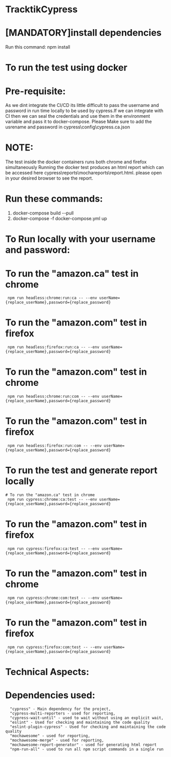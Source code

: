 # TracktikCypress

# [MANDATORY]install dependencies
Run this command: npm install

# To run the test using docker
  # Pre-requisite:
  As we dint integrate the CI/CD its little difficult to pass the username and password in run time locally to be used by cypress.If we can integrate with CI then we can seal the credentials and use them in the environment variable and pass it to docker-compose.
  Please Make sure to add the usrename and password in cypress\config\cypress.ca.json
  # NOTE:
   The test inside the docker containers runs both chrome and firefox simultaneously
   Running the docker test produces an html report which can be accessed here cypress\reports\mochareports\report.html. please open in your desired browser to see the report. 
  # Run these commands:
  1. docker-compose build --pull
  2. docker-compose -f docker-compose.yml up

# To Run locally with your username and password:
   # To run the "amazon.ca" test in chrome
     npm run headless:chrome:run:ca -- --env userName={replace_userName},password={replace_password}
   # To run the "amazon.com" test in firefox
     npm run headless:firefox:run:ca -- --env userName={replace_userName},password={replace_password}
   # To run the "amazon.com" test in chrome
     npm run headless:chrome:run:com -- --env userName={replace_userName},password={replace_password}
   # To run the "amazon.com" test in firefox
     npm run headless:firefox:run:com -- --env userName={replace_userName},password={replace_password}
     
 # To run the test and generate report locally
    # To run the "amazon.ca" test in chrome
     npm run cypress:chrome:ca:test -- --env userName={replace_userName},password={replace_password}
   # To run the "amazon.com" test in firefox
     npm run cypress:firefox:ca:test -- --env userName={replace_userName},password={replace_password}
   # To run the "amazon.com" test in chrome
     npm run cypress:chrome:com:test -- --env userName={replace_userName},password={replace_password}
   # To run the "amazon.com" test in firefox
     npm run cypress:firefox:com:test -- --env userName={replace_userName},password={replace_password}

# Technical Aspects:

   # Dependencies used:
      "cypress" - Main dependency for the project,
      "cypress-multi-reporters - used for reporting,
      "cypress-wait-until" - used to wait without using an explicit wait,
      "eslint" - Used for checking and maintaining the code quality
      "eslint-plugin-cypress" - Used for checking and maintaining the code quality
      "mochawesome" - used for reporting,
      "mochawesome-merge" - used for reporting,
      "mochawesome-report-generator" - used for generating html report
      "npm-run-all" - used to run all npm script commands in a single run


